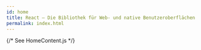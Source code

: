 ```yaml
---
id: home
title: React – Die Bibliothek für Web- und native Benutzeroberflächen
permalink: index.html
---
```


{/* See HomeContent.js */}